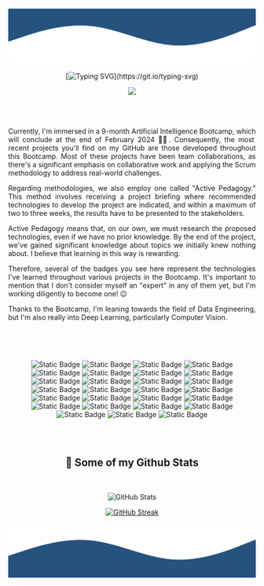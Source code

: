 
<!--
**sgomezp/sgomezp** is a ✨ _special_ ✨ repository because its `README.md` (this file) appears on your GitHub profile.

Here are some ideas to get you started:

- 🔭 I’m currently working on ...
- 🌱 I’m currently learning ...
- 👯 I’m looking to collaborate on ...
- 🤔 I’m looking for help with ...
- 💬 Ask me about ...
- 📫 How to reach me: ...
- 😄 Pronouns: ...
- ⚡ Fun fact: ...
-->

<p align="center">
        <img src="./svg/wave_up.svg" alt="Wave graphic" />
</p>

<div align="center">

[![Typing SVG](https://readme-typing-svg.demolab.com?font=Fira+Code&pause=900&color=003566&center=true&vCenter=true&random=false&width=800&height=80&lines=Hi%2C++I'm+Sandra.+Welcome+to+my+GitHub's+Profile!;I'm+an+AI+developer+and+data+engineering+enthusiast.;Always+learning!)](https://git.io/typing-svg)

</div>

<p align="center">
  <a href="https://www.linkedin.com/in/sandragomezs/" target="_blank" alt="LinkedIn">
    <img src="https://img.shields.io/badge/-LinkedIn-0077B5?style=for-the-badge&logo=linkedin&logoColor=white" />
  </a>
</p>
<br />
<br />

<div style="max-width: 700px; margin: 0 auto; text-align: justify;">

Currently, I'm immersed in a 9-month Artificial Intelligence Bootcamp, which will conclude at the end of February 
2024 💪🏻. Consequently, the most recent projects you'll find on my GitHub are those developed throughout this Bootcamp. 
Most of these projects have been team collaborations, as there's a significant emphasis on collaborative work and 
applying the Scrum methodology to address real-world challenges.

Regarding methodologies, we also employ one called "Active Pedagogy." This method involves receiving a project briefing 
where recommended technologies to develop the project are indicated, and within a maximum of two to three weeks, 
the results have to be presented to the stakeholders.

Active Pedagogy means that, on our own, we must research the proposed technologies, even if we have no prior knowledge. 
By the end of the project, we've gained significant knowledge about topics we initially knew nothing about. I believe that
learning in this way is rewarding.

Therefore, several of the badges you see here represent the technologies I've learned throughout various projects in 
the Bootcamp. It's important to mention that I don't consider myself an "expert" in any of them yet, but I'm working 
diligently to become one! 😉

Thanks to the Bootcamp, I'm leaning towards the field of Data Engineering, but I'm also really into Deep Learning, 
particularly Computer Vision.


</div>
<br />
<br />
<br />

<div style="max-width: 700px; margin: 0 auto; text-align: center;">

![Static Badge](https://img.shields.io/badge/-Git-F05032?style=for-the-badge&logo=git&logoColor=white)
![Static Badge](https://img.shields.io/badge/-GitHub-181717?style=for-the-badge&logo=github&logoColor=white)
![Static Badge](https://img.shields.io/badge/-Python-3776AB?style=for-the-badge&logo=python&logoColor=white)
![Static Badge](https://img.shields.io/badge/-FastAPI-009688?style=for-the-badge&logo=fastapi&logoColor=white)
![Static Badge](https://img.shields.io/badge/-Docker-46a2f1?style=for-the-badge&logo=docker&logoColor=white)
![Static Badge](https://img.shields.io/badge/-PostgreSQL-336791?style=for-the-badge&logo=postgresql&logoColor=white)
![Static Badge](https://img.shields.io/badge/-Jupyter-F37626?style=for-the-badge&logo=jupyter&logoColor=white)
![Static Badge](https://img.shields.io/badge/-Pandas-150458?style=for-the-badge&logo=pandas&logoColor=white)
![Static Badge](https://img.shields.io/badge/-Numpy-013243?style=for-the-badge&logo=numpy&logoColor=white)
![Static Badge](https://img.shields.io/badge/-Apache_Kafka-013243?style=for-the-badge&logo=apachekafka&logoColor=white)
![Static Badge](https://img.shields.io/badge/-MongoDB-13aa52?style=for-the-badge&logo=mongodb&logoColor=white)
![Static Badge](https://img.shields.io/badge/-Redis-DC382D?style=for-the-badge&logo=redis&logoColor=white)
![Static Badge](https://img.shields.io/badge/-Tensorflow-FF6F00?style=for-the-badge&logo=tensorflow&logoColor=white)
![Static Badge](https://img.shields.io/badge/-Scikit--learn-F7931E?style=for-the-badge&logo=scikit-learn&logoColor=white)
![Static Badge](https://img.shields.io/badge/-Keras-D00000?style=for-the-badge&logo=keras&logoColor=white)
![Static Badge](https://img.shields.io/badge/-Scrum-EE4C2C?style=for-the-badge&logo=scrumalliance&logoColor=white)
![Static Badge](https://img.shields.io/badge/-Pycharm-000000?style=for-the-badge&logo=pycharm&logoColor=white)
![Static Badge](https://img.shields.io/badge/-Windows-0078D6?style=for-the-badge&logo=windows&logoColor=white)
![Static Badge](https://img.shields.io/badge/-Qgis-84ab27?style=for-the-badge&logo=qgis&logoColor=white)
![Static Badge](https://img.shields.io/badge/Microsoft_Access-A4373A?style=for-the-badge&logo=microsoft-access&logoColor=white)
![Static Badge](https://img.shields.io/badge/-Streamlit-fe4b4b?style=for-the-badge&logo=streamlit&logoColor=white)
![Static Badge](https://img.shields.io/badge/-HTML5-E34F26?style=for-the-badge&logo=html5&logoColor=white)
![Static Badge](https://img.shields.io/badge/-CSS3-2865F1?style=for-the-badge&logo=css3&logoColor=white)
![Static Badge](https://img.shields.io/badge/-Java-2865F1?style=for-the-badge&logo=java&logoColor=white)
![Static Badge](https://img.shields.io/badge/-Android-34A853?style=for-the-badge&logo=android&logoColor=white)
![Static Badge](https://img.shields.io/badge/Notion-000000?style=for-the-badge&logo=notion&logoColor=white) 
![Static Badge](https://img.shields.io/badge/Trello-0052CC?style=for-the-badge&logo=trello&logoColor=white)


</div>

<br />


<br />
<div style="max-width: 700px; margin: 0 auto; text-align: center;">

<h2>🧮 Some of my Github Stats</h2>
<br />

[//]: # ([![]&#40;https://visitcount.itsvg.in/api?id=sgomezp&label=Profile%20Views&color=1&icon=5&pretty=true&#41;]&#40;https://visitcount.itsvg.in&#41;)

![GitHub Stats](https://github-readme-stats-nine-cyan-78.vercel.app/api?username=sgomezp&show_icons=true&theme=default)

[//]: # (![]&#40;http://github-profile-summary-cards.vercel.app/api/cards/profile-details?username=sgomezp&theme=defaultt&#41;)

[//]: #![](http://github-profile-summary-cards.vercel.app/api/cards/repos-per-language?username=sgomezp&theme=default)

[//]: # ([![GitHub Streak]&#40;https://github-readme-streak-stats-two-silk.vercel.app?user=sgomezp&theme=defaultt&date_format=j%20M%5B%20Y%5D&#41;]&#40;https://git.io/streak-stats&#41;)

[![GitHub Streak](github-readme-streak-stats-theta-gray.vercel.app?user=sgomezp&theme=defaultt&date_format=j%20M%5B%20Y%5D)](https://git.io/streak-stats)

</div>


<p align="center">
        <img src="./svg/wave_down.svg" alt="Wave graphic" />
</p>
   

        

